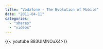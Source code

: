 ```yaml
---
title: "Vodafone - The Evolution of Mobile"
date: "2011-04-11"
categories:
  - "shares"
  - "videos"
---
```


<div style="width: 70vw;">{{< youtube 883UlMNOuX4>}}</div>

